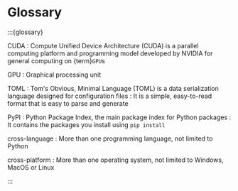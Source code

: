 # Glossary

:::{glossary}

CUDA
: Compute Unified Device Architecture (CUDA) is a parallel computing platform and programming model developed by NVIDIA for general computing on {term}`GPU`s

GPU
: Graphical processing unit

TOML
: Tom's Obvious, Minimal Language (TOML) is a data serialization language designed for configuration files
: It is a simple, easy-to-read format that is easy to parse and generate

PyPI
: Python Package Index, the main package index for Python packages
: It contains the packages you install using `pip install`

cross-language
: More than one programming language, not limited to Python

cross-platform
: More than one operating system, not limited to Windows, MacOS or Linux


:::
